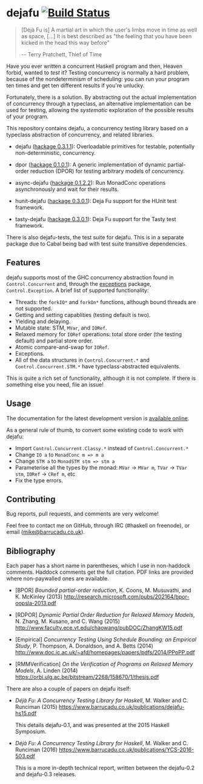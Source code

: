 dejafu [![Build Status][build-status]][build-log]
======

[build-status]: https://travis-ci.org/barrucadu/dejafu.svg?branch=master
[build-log]:    https://travis-ci.org/barrucadu/dejafu

> [Déjà Fu is] A martial art in which the user's limbs move in time as
> well as space, […] It is best described as "the feeling that you
> have been kicked in the head this way before"
>
> -- Terry Pratchett, Thief of Time

Have you ever written a concurrent Haskell program and then, Heaven
forbid, wanted to *test* it? Testing concurrency is normally a hard
problem, because of the nondeterminism of scheduling: you can run your
program ten times and get ten different results if you're unlucky.

Fortunately, there is a solution. By abstracting out the actual
implementation of concurrency through a typeclass, an alternative
implementation can be used for testing, allowing the *systematic*
exploration of the possible results of your program.

This repository contains dejafu, a concurrency testing library based
on a typeclass abstraction of concurrency, and related libraries.

- dejafu ([hackage 0.3.1.1][dejafu]): Overloadable primitives for
  testable, potentially non-deterministic, concurrency.

- dpor ([hackage 0.1.0.1][dpor]): A generic implementation of dynamic
  partial-order reduction (DPOR) for testing arbitrary models of
  concurrency.

- async-dejafu ([hackage 0.1.2.2][async]): Run MonadConc operations
  asynchronously and wait for their results.

- hunit-dejafu ([hackage 0.3.0.1][hunit]): Deja Fu support for the
  HUnit test framework.

- tasty-dejafu ([hackage 0.3.0.1][tasty]): Deja Fu support for the
  Tasty test framework.

There is also dejafu-tests, the test suite for dejafu. This is in a
separate package due to Cabal being bad with test suite transitive
dependencies.

[dejafu]: https://hackage.haskell.org/package/dejafu
[dpor]:   https://hackage.haskell.org/package/dpor
[async]:  https://hackage.haskell.org/package/async-dejafu
[hunit]:  https://hackage.haskell.org/package/hunit-dejafu
[tasty]:  https://hackage.haskell.org/package/tasty-dejafu

Features
--------

dejafu supports most of the GHC concurrency abstraction found in
`Control.Concurrent` and, through the [exceptions][] package,
`Control.Exception`. A brief list of supported functionality:

- Threads: the `forkIO*` and `forkOn*` functions, although bound
  threads are not supported.
- Getting and setting capablities (testing default is two).
- Yielding and delaying.
- Mutable state: STM, `MVar`, and `IORef`.
- Relaxed memory for `IORef` operations: total store order (the
  testing default) and partial store order.
- Atomic compare-and-swap for `IORef`.
- Exceptions.
- All of the data structures in `Control.Concurrent.*` and
  `Control.Concurrent.STM.*` have typeclass-abstracted
  equivalents.

This is quite a rich set of functionality, although it is not
complete. If there is something else you need, file an issue!

[exceptions]: https://hackage.haskell.org/package/exceptions

Usage
-----

The documentation for the latest development version is
[available online][docs].

As a general rule of thumb, to convert some existing code to work with
dejafu:

- Import `Control.Concurrent.Classy.*` instead of `Control.Concurrent.*`
- Change `IO a` to `MonadConc m => m a`
- Change `STM a` to `MonadSTM stm => stm a`
- Parameterise all the types by the monad: `MVar` -> `MVar m`, `TVar`
  -> `TVar stm`, `IORef` -> `CRef m`, etc
- Fix the type errors.

[docs]: https://docs.barrucadu.co.uk/dejafu

Contributing
------------

Bug reports, pull requests, and comments are very welcome!

Feel free to contact me on GitHub, through IRC (#haskell on freenode),
or email (mike@barrucadu.co.uk).

Bibliography
------------

Each paper has a short name in parentheses, which I use in non-haddock
comments. Haddock comments get the full citation. PDF links are
provided where non-paywalled ones are available.

- [BPOR] *Bounded partial-order reduction*, K. Coons, M. Musuvathi,
  and K. McKinley (2013)
  http://research.microsoft.com/pubs/202164/bpor-oopsla-2013.pdf

- [RDPOR] *Dynamic Partial Order Reduction for Relaxed Memory Models*,
  N. Zhang, M. Kusano, and C. Wang (2015)
  http://www.faculty.ece.vt.edu/chaowang/pubDOC/ZhangKW15.pdf

- [Empirical] *Concurrency Testing Using Schedule Bounding: an
  Empirical Study*, P. Thompson, A. Donaldson, and A. Betts (2014)
  http://www.doc.ic.ac.uk/~afd/homepages/papers/pdfs/2014/PPoPP.pdf

- [RMMVerification] *On the Verification of Programs on Relaxed Memory
  Models*, A. Linden (2014)
  https://orbi.ulg.ac.be/bitstream/2268/158670/1/thesis.pdf

There are also a couple of papers on dejafu itself:

- *Déjà Fu: A Concurrency Testing Library for Haskell*, M. Walker and
  C. Runciman (2015)
  https://www.barrucadu.co.uk/publications/dejafu-hs15.pdf

  This details dejafu-0.1, and was presented at the 2015 Haskell
  Symposium.

- *Déjà Fu: A Concurrency Testing Library for Haskell*, M. Walker and
  C. Runciman (2016)
  https://www.barrucadu.co.uk/publications/YCS-2016-503.pdf

  This is a more in-depth technical report, written between the
  dejafu-0.2 and dejafu-0.3 releases.
